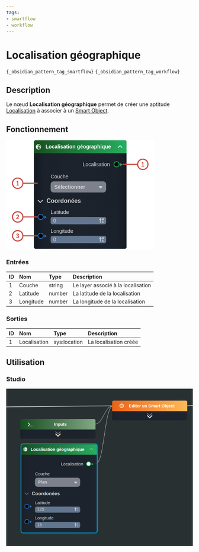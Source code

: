 ```yaml
---
tags:
- smartflow
- workflow
---
```

   
# Localisation géographique   
   
`{_obsidian_pattern_tag_smartflow}` `{_obsidian_pattern_tag_workflow}`   
   
## Description   
   
Le nœud **Localisation géographique** permet de créer une aptitude [Localisation](../03%20-%20Mod%C3%A9liser%20vos%20donn%C3%A9es/1%20-%20Les%20Smart%20Models.md#les-aptitudes-du-modèle) à associer à un [Smart Object](../_glossaire/Glossaire.md).   
   
   
   
## Fonctionnement   
   
![](../_assets/images/nodes/SN-GEO-NODE__description.png)   
   
### Entrées   
   
| ID | Nom | Type | Description |   
|:-|:-|:-|:-|   
| 1 | Couche | string | Le layer associé à la localisation |   
| 2 | Latitude | number | La latitude de la localisation |   
| 3 | Longitude | number | La longitude de la localisation |   
   
### Sorties   
   
| ID | Nom | Type | Description |   
|:-|:-|:-|:-|   
| 1 | Localisation | sys:location | La localisation créée |   
   
## Utilisation   
   
### Studio   
   
![](../_assets/images/nodes/SN-GEO-NODE__studio.png)